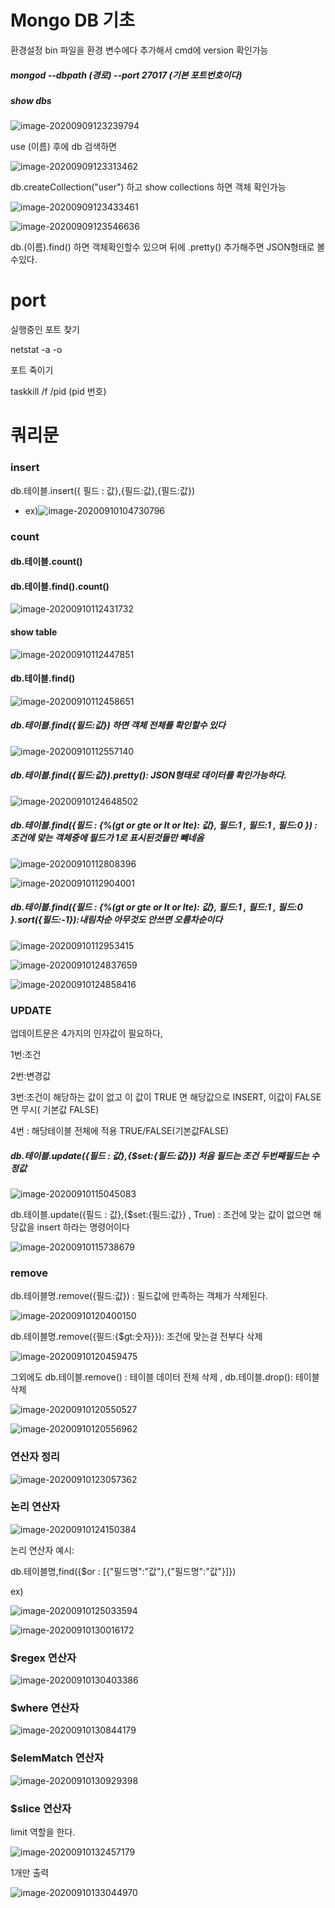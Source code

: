 # Mongo DB 기초

환경설정 bin 파일을 환경 변수에다 추가해서 cmd에 version 확인가능





##### mongod --dbpath (경로) --port 27017 (기본 포트번호이다)



##### show dbs  

![image-20200909123239794](C:\Users\multicampus\AppData\Roaming\Typora\typora-user-images\image-20200909123239794.png)



use (이름) 후에 db 검색하면 

![image-20200909123313462](C:\Users\multicampus\AppData\Roaming\Typora\typora-user-images\image-20200909123313462.png)



db.createCollection("user") 하고 show collections 하면 객체 확인가능

![image-20200909123433461](C:\Users\multicampus\AppData\Roaming\Typora\typora-user-images\image-20200909123433461.png)

![image-20200909123546636](C:\Users\multicampus\AppData\Roaming\Typora\typora-user-images\image-20200909123546636.png)

db.(이름).find() 하면 객체확인할수 있으며 뒤에 .pretty() 추가해주면 JSON형태로 볼수있다.







# port 

실행중인 포트 찾기 

netstat -a -o



포트 죽이기

taskkill /f /pid (pid 번호)







# 쿼리문

### insert

db.테이블.insert({ 필드 : 값},{필드:값},{필드:값})

- ex)![image-20200910104730796](C:\Users\multicampus\AppData\Roaming\Typora\typora-user-images\image-20200910104730796.png)

### count

#### db.테이블.count()

#### db.테이블.find().count()

![image-20200910112431732](C:\Users\multicampus\AppData\Roaming\Typora\typora-user-images\image-20200910112431732.png)



#### show table

![image-20200910112447851](C:\Users\multicampus\AppData\Roaming\Typora\typora-user-images\image-20200910112447851.png)

#### db.테이블.find()

![image-20200910112458651](C:\Users\multicampus\AppData\Roaming\Typora\typora-user-images\image-20200910112458651.png)



##### db.테이블.find({필드:값}) 하면 객체 전체를 확인할수 있다

![image-20200910112557140](C:\Users\multicampus\AppData\Roaming\Typora\typora-user-images\image-20200910112557140.png)

##### db.테이블.find({필드:값}).pretty(): JSON형태로 데이터를 확인가능하다.

![image-20200910124648502](C:\Users\multicampus\AppData\Roaming\Typora\typora-user-images\image-20200910124648502.png)

##### db.테이블.find({필드 : {%(gt or gte or lt or lte): 값}, 필드:1 , 필드:1 , 필드:0 }) : 조건에 맞는 객체중에 필드가 1로 표시된것들만 빼네옴 

![image-20200910112808396](C:\Users\multicampus\AppData\Roaming\Typora\typora-user-images\image-20200910112808396.png)

![image-20200910112904001](C:\Users\multicampus\AppData\Roaming\Typora\typora-user-images\image-20200910112904001.png)

##### db.테이블.find({필드 : {%(gt or gte or lt or lte): 값}, 필드:1 , 필드:1 , 필드:0 }.sort({필드:-1}):내림차순 아무것도 안쓰면 오름차순이다

![image-20200910112953415](C:\Users\multicampus\AppData\Roaming\Typora\typora-user-images\image-20200910112953415.png)

![image-20200910124837659](C:\Users\multicampus\AppData\Roaming\Typora\typora-user-images\image-20200910124837659.png)

![image-20200910124858416](C:\Users\multicampus\AppData\Roaming\Typora\typora-user-images\image-20200910124858416.png)





### UPDATE

업데이트문은 4가지의 인자값이 필요하다,

1번:조건

2번:변경값

3번:조건이 해당하는 값이 없고 이 값이 TRUE 면 해당값으로 INSERT, 이값이 FALSE 면 무시( 기본값 FALSE)

4번 : 해당테이블 전체에 적용 TRUE/FALSE(기본값FALSE)





##### db.테이블.update({필드 : 값},{$set:{필드:값}})      처음 필드는 조건 두번째필드는 수정값

![image-20200910115045083](C:\Users\multicampus\AppData\Roaming\Typora\typora-user-images\image-20200910115045083.png)

db.테이블.update({필드 : 값},{$set:{필드:값}} , True) : 조건에 맞는 값이 없으면 해당값을 insert 하라는 명령어이다

![image-20200910115738679](C:\Users\multicampus\AppData\Roaming\Typora\typora-user-images\image-20200910115738679.png)

### remove

db.테이블명.remove({필드:값}) : 필드값에 만족하는 객체가 삭제된다.

![image-20200910120400150](C:\Users\multicampus\AppData\Roaming\Typora\typora-user-images\image-20200910120400150.png)

db.테이블명.remove({필드:{$gt:숫자}}): 조건에 맞는걸 전부다 삭제

 

![image-20200910120459475](C:\Users\multicampus\AppData\Roaming\Typora\typora-user-images\image-20200910120459475.png)



그외에도 db.테이블.remove() : 테이블 데이터 전체 삭제 , db.테이블.drop(): 테이블 삭제

![image-20200910120550527](C:\Users\multicampus\AppData\Roaming\Typora\typora-user-images\image-20200910120550527.png)

![image-20200910120556962](C:\Users\multicampus\AppData\Roaming\Typora\typora-user-images\image-20200910120556962.png)





### 연산자 정리

![image-20200910123057362](C:\Users\multicampus\AppData\Roaming\Typora\typora-user-images\image-20200910123057362.png)

### 논리 연산자

![image-20200910124150384](C:\Users\multicampus\AppData\Roaming\Typora\typora-user-images\image-20200910124150384.png)



논리 연산자 예시:

db.테이블명,find({$or : [{"필드명":"값"},{"필드명":"값"}]})

ex)

![image-20200910125033594](C:\Users\multicampus\AppData\Roaming\Typora\typora-user-images\image-20200910125033594.png)

![image-20200910130016172](C:\Users\multicampus\AppData\Roaming\Typora\typora-user-images\image-20200910130016172.png)





### $regex 연산자

![image-20200910130403386](C:\Users\multicampus\AppData\Roaming\Typora\typora-user-images\image-20200910130403386.png)





### $where 연산자

![image-20200910130844179](C:\Users\multicampus\AppData\Roaming\Typora\typora-user-images\image-20200910130844179.png)

### $elemMatch 연산자

![image-20200910130929398](C:\Users\multicampus\AppData\Roaming\Typora\typora-user-images\image-20200910130929398.png)





### $slice 연산자

limit 역할을 한다.

![image-20200910132457179](C:\Users\multicampus\AppData\Roaming\Typora\typora-user-images\image-20200910132457179.png)

1개만 출력

![image-20200910133044970](C:\Users\multicampus\AppData\Roaming\Typora\typora-user-images\image-20200910133044970.png)